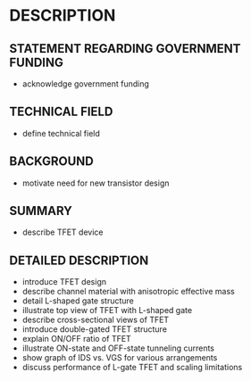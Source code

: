 # DESCRIPTION

## STATEMENT REGARDING GOVERNMENT FUNDING

- acknowledge government funding

## TECHNICAL FIELD

- define technical field

## BACKGROUND

- motivate need for new transistor design

## SUMMARY

- describe TFET device

## DETAILED DESCRIPTION

- introduce TFET design
- describe channel material with anisotropic effective mass
- detail L-shaped gate structure
- illustrate top view of TFET with L-shaped gate
- describe cross-sectional views of TFET
- introduce double-gated TFET structure
- explain ON/OFF ratio of TFET
- illustrate ON-state and OFF-state tunneling currents
- show graph of IDS vs. VGS for various arrangements
- discuss performance of L-gate TFET and scaling limitations

